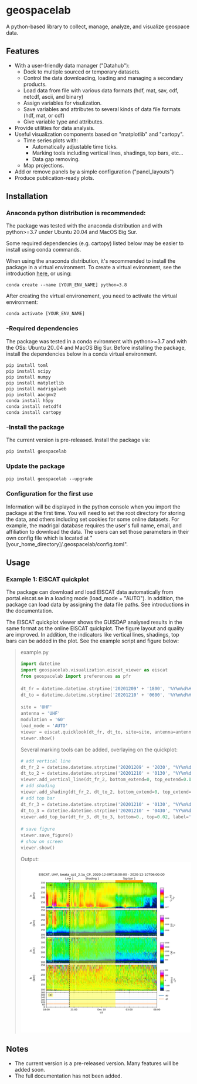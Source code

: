 # geospacelab
A python-based library to collect, manage, analyze, and visualize geospace data.

## Features
- With a user-friendly data manager ("Datahub"):
    + Dock to multiple sourced or temporary datasets.
    + Control the data downloading, loading and managing a secondary products.
    + Load data from file with various data formats (hdf, mat, sav, cdf, netcdf, ascii, and binary)
    + Assign variables for visulization.
    + Save variables and attributes to several kinds of data file formats (hdf, mat, or cdf)
    + Give variable type and attributes.
- Provide utilities for data analysis.
- Useful visualization components based on "matplotlib" and "cartopy".
    + Time series plots with:
        - Automatically adjustable time ticks.
        - Marking tools including vertical lines, shadings, top bars, etc...
        - Data gap removing.
    + Map projections.
- Add or remove panels by a simple configuration ("panel_layouts")
- Produce publication-ready plots.

## Installation
### Anaconda python distribution is recommended:
The package was tested with the anaconda distribution and with python>=3.7 under Ubuntu 20.04 and MacOS Big Sur.

Some required dependencies (e.g. cartopy) listed below may be easier to install using conda commands.

When using the anaconda distribution, it's recommended to install the package in a virtual environment. To create a virtual evironment, see the introduction [here](https://conda.io/projects/conda/en/latest/user-guide/tasks/manage-environments.html#creating-an-environment-with-commands), or using:

```shell
conda create --name [YOUR_ENV_NAME] python=3.8
```

After creating the virtual environement, you need to activate the virtual environment:

```shell
conda activate [YOUR_ENV_NAME]
```


### -Required dependencies
The package was tested in a conda evironment with python>=3.7 and with the OSs: Ubuntu 20..04 and MacOS Big Sur.
Before installing the package, install the dependencies below in a conda virtual environment.

```shell
pip install toml
pip install scipy
pip install numpy
pip install matplotlib
pip install madrigalweb
pip install aacgmv2
conda install h5py
conda install netcdf4
conda install cartopy 
```

### -Install the package
The current version is pre-released. Install the package via:

```shell
pip install geospacelab
```

### Update the package
```shell
pip install geospacelab --upgrade
```

### Configuration for the first use
Information will be displayed in the python console when you import the package at the first time. You will need to set the root directory for storing the data, and others including set cookies for some online datasets. For example, the madrigal database requires the user's full name, email, and affiliation to download the data. The users can set those parameters in their own config file which is located at "[your_home_directory]/.geospacelab/config.toml".

## Usage

### Example 1: EISCAT quickplot
The package can download and load EISCAT data automatically from portal.eiscat.se in a loading mode (load_mode = "AUTO").
In addition, the package can load data by assigning the data file paths. See introductions in the documentation.

The EISCAT quickplot viewer shows the GUISDAP analysed results in the same format as the online EISCAT quickplot.
The figure layout and quality are improved. In addition, the indicators like vertical lines, shadings, top bars can be 
added in the plot. See the example script and figure below:

> example.py
> ```python
> import datetime
> import geospacelab.visualization.eiscat_viewer as eiscat
> from geospacelab import preferences as pfr
> 
> dt_fr = datetime.datetime.strptime('20201209' + '1800', '%Y%m%d%H%M')
> dt_to = datetime.datetime.strptime('20201210' + '0600', '%Y%m%d%H%M')
>
> site = 'UHF'
> antenna = 'UHF'
> modulation = '60'
> load_mode = 'AUTO'
> viewer = eiscat.quicklook(dt_fr, dt_to, site=site, antenna=antenna, modulation=modulation, load_mode='AUTO')
> viewer.show()
> ```
>
> Several marking tools can be added, overlaying on the quickplot:
> ```python
> # add vertical line
> dt_fr_2 = datetime.datetime.strptime('20201209' + '2030', "%Y%m%d%H%M")
> dt_to_2 = datetime.datetime.strptime('20201210' + '0130', "%Y%m%d%H%M")
> viewer.add_vertical_line(dt_fr_2, bottom_extend=0, top_extend=0.02, label='Line 1', label_position='top')
> # add shading
> viewer.add_shading(dt_fr_2, dt_to_2, bottom_extend=0, top_extend=0.02, label='Shading 1', label_position='top')
> # add top bar
> dt_fr_3 = datetime.datetime.strptime('20201210' + '0130', "%Y%m%d%H%M")
> dt_to_3 = datetime.datetime.strptime('20201210' + '0430', "%Y%m%d%H%M")
> viewer.add_top_bar(dt_fr_3, dt_to_3, bottom=0., top=0.02, label='Top bar 1')
>
> # save figure
> viewer.save_figure()
> # show on screen
> viewer.show()
> ```
> Output:
> ![alt text](https://github.com/JouleCai/geospacelab/blob/master/examples/EISCAT_UHF_beata_cp1_2.1u_CP_20201209-180000-20201210-060000.png?raw=true)

## Notes
- The current version is a pre-released version. Many features will be added soon.
- The full documentation has not been added.


